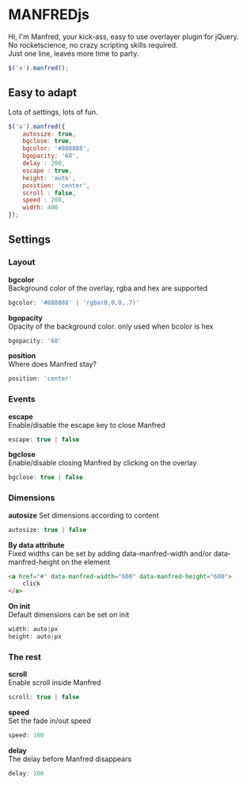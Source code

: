 # MANFREDjs


Hi, I'm Manfred, your kick-ass, easy to use overlayer plugin for jQuery.  
No rocketscience, no crazy scripting skills required.   
Just one line, leaves more time to party.

```javascript
$('a').manfred();
```


## Easy to adapt

Lots of settings, lots of fun.  

```javascript
$('a').manfred({
	autosize: true,
	bgclose: true,
    bgcolor: '#888888',
    bgopacity: '60',
    delay : 200,
	escape : true,
	height: 'auto',
	position: 'center',
	scroll : false,
	speed : 200,
	width: 400
});
```
## Settings
### Layout
**bgcolor**  
Background color of the overlay, rgba and hex are supported

```javascript
bgcolor: '#888888' | 'rgba(0,0,0,.7)'
```
**bgopacity**  
Opacity of the background color. only used when bcolor is hex

```javascript
bgopacity: '60'
```

**position**  
Where does Manfred stay?

```javascript
position: 'center'
```

### Events 
**escape**  
Enable/disable the escape key to close Manfred

```javascript
escape: true | false
```

**bgclose**  
Enable/disable closing Manfred by clicking on the overlay

```javascript
bgclose: true | false
```

### Dimensions
**autosize**
Set dimensions according to content

```javascript
autosize: true | false
```

**By data attribute**  
Fixed widths can be set by adding data-manfred-width and/or data-manfred-height on the element

```html
<a href="#" data-manfred-width="600" data-manfred-height="600">
	click
</a>
```

**On init**  
Default dimensions can be set on init

```javascript
width: auto|px
height: auto|px
```

### The rest
**scroll**  
Enable scroll inside Manfred

```javascript
scroll: true | false
```

**speed**  
Set the fade in/out speed

```javascript
speed: 100
```

**delay**  
The delay before Manfred disappears

```javascript
delay: 100
```